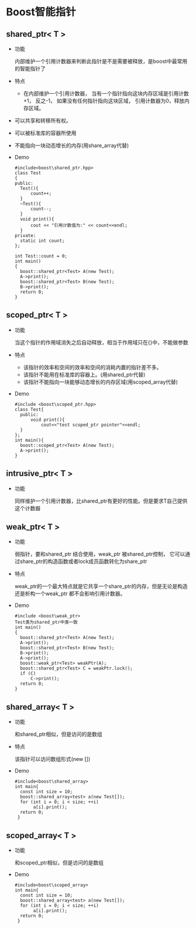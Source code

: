 #  Boost智能指针

## shared_ptr< T >

- 功能

  内部维护一个引用计数器来判断此指针是不是需要被释放，是boost中最常用的智能指针了

- 特点

  - 在内部维护一个引用计数器， 当有一个指针指向这块内存区域是引用计数+1， 反之-1， 如果没有任何指针指向这块区域， 引用计数器为0，释放内存区域。


- 可以共享和转移所有权。


- 可以被标准库的容器所使用


- 不能指向一块动态增长的内存(用share_array代替)

- Demo

  ```
  #include<boost\shared_ptr.hpp>
  class Test
  {
  public:
  	Test(){
  		count++;
  	}
  	~Test(){
  		count--;
  	}
  	void print(){
  		cout << "引用计数值为:" << count<<endl;
  	}
  private:
  	static int count;
  };

  int Test::count = 0;
  int main()
  {
  	boost::shared_ptr<Test> A(new Test);
  	A->print();
  	boost::shared_ptr<Test> B(new Test);
  	B->print();
  	return 0;
  }
  ```



## scoped_ptr< T >

- 功能

  当这个指针的作用域消失之后自动释放，相当于作用域只在{}中，不能做参数


- 特点

  - 该指针的效率和空间的效率和空间的消耗内置的指针差不多。
  - 该指针不能用在标准库的容器上。(用shared_ptr代替)
  - 该指针不能指向一块能够动态增长的内存区域(用scoped_array代替)

- Demo

  ```
  #include <boost\scoped_ptr.hpp>
  class Test{
    public:
    	void print(){
    		cout<<"test scoped_ptr pointer"<<endl;
  	}
  };
  int main(){
    boost::scoped_ptr<Test> A(new Test);
    A->print();
  }
  ```


## intrusive_ptr< T >

- 功能

  同样维护一个引用计数器，比shared_ptr有更好的性能。但是要求T自己提供这个计数器



## weak_ptr< T >

- 功能

  弱指针，要和shared_ptr 结合使用，weak_ptr 被shared_ptr控制， 它可以通过share_ptr的构造函数或者lock成员函数转化为share_ptr

- 特点

  weak_ptr的一个最大特点就是它共享一个share_ptr的内存，但是无论是构造还是析构一个weak_ptr 都不会影响引用计数器。

- Demo

  ```
  #include <boost\weak_ptr>
  Test类为shared_ptr中类一致
  int main()
  {
  	boost::shared_ptr<Test> A(new Test);
  	A->print();
  	boost::shared_ptr<Test> B(new Test);
  	B->print();
  	A->print();
  	boost::weak_ptr<Test> weakPtr(A);
  	boost::shared_ptr<Test> C = weakPtr.lock();
  	if (C)
  		C->print();
  	return 0;
  }
  ```




##  shared_array< T >

- 功能

  和shared_ptr相似，但是访问的是数组

- 特点

  该指针可以访问数组形式(new [])

- Demo

  ```
  #include<boost\shared_array>
  int main{
  	const int size = 10;   
  	boost::shared_array<test> a(new Test[]);  
  	for (int i = 0; i < size; ++i)  
  	     a[i].print();  
  	return 0;
   }
  ```

## scoped_array< T >

- 功能

  和scoped_ptr相似，但是访问的是数组

- Demo

  ```
  #include<boost\scoped_array>
  int main{
  	const int size = 10;   
  	boost::shared_array<test> a(new Test[]);  
  	for (int i = 0; i < size; ++i)  
  	     a[i].print();  
  	return 0;
   }
  ```